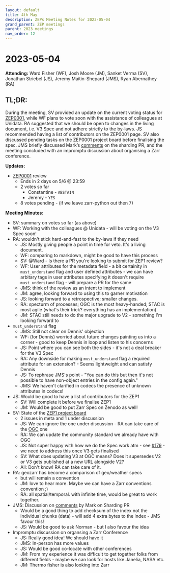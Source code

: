 ```yaml
---
layout: default
title: 4th May
description: ZEPs Meeting Notes for 2023-05-04
grand_parent: ZEP meetings
parent: 2023 meetings
nav_order: 12
---
```


# 2023-05-04

**Attending:** Ward Fisher (WF), Josh Moore (JM), Sanket Verma (SV), Jonathan Striebel (JS), Jeremy Maitin-Shepard (JMS), Ryan Abernathey (RA)

## TL;DR:

During the meeting, SV provided an update on the current voting status for [ZEP0001](https://github.com/zarr-developers/zarr-specs/issues/227), while WF plans to vote soon with the assistance of colleagues at Unidata. RA suggested that we should be open to changes in the living document, i.e. V3 Spec and not adhere strictly to the by-laws. JS recommended having a list of contributors on the ZEP0001 page. SV also discussed pending tasks on the ZEP0001 project board before finalising the spec. JMS briefly discussed Mark’s [comments](https://github.com/zarr-developers/zarr-specs/pull/152#issuecomment-1533335795) on the sharding PR, and the meeting concluded with an impromptu discussion about organising a Zarr conference.

**Updates:**

- [ZEP0001](https://github.com/zarr-developers/zarr-specs/issues/227) review
    - Ends in 2 days on 5/6 @ 23:59
    - 2 votes so far
        - Constantine - `ABSTAIN`
        - Jeremy - `YES`
    - 8 votes pending - (if we leave zarr-python out then 7)

**Meeting Minutes:**

- SV: summary on votes so far (as above)
- WF: Working with the colleagues @ Unidata - will be voting on the V3 Spec soon!
- RA: wouldn't stick hard-and-fast to the by-laws if they need
  - JS: Mostly giving people a point in time for veto. It's a living document.
  - WF: comparing to markdown, might be good to have this process
  - SV: @Ward - Is there a PR you're looking to submit for ZEP1 review?
  - WF: User attributes for the metadata field - a bit certainity in `must_understand` flag and user defined attributes - we can have arbitary tags in user attributes specifying it doesn't require `must_understand` flag - will prepare a PR for the same
  - JMS: think of the review as an intent to implement
  - JM: agree, looking forward to using this to garner motivation
  - JS: looking forward to a retrospective; smaller changes.
  - RA: specturm of processes; OGC is the most heavy-handed; STAC is most agile (what's their trick? everything has an implementation)
  - JM: STAC still needs to do the major upgrade to V2 - something I'm looking forward to
- `must_understand` flag
  - JMS: Still not clear on Dennis' objection
  - WF: (for Dennis) worried about future changes painting us into a corner - good to keep Dennis in loop and listen to his concerns
  - JS: Point where you can see both the sides - it's not a deal breaker for the V3 Spec
  - RA: Any downside for making `must_understand` flag a required attribute for an extension? - Seems lightweight and can satisfy Dennis
  - JS: To rephrase JMS's point - "You can do this but then it's not possible to have non-object entries in the config again."
  - JMS: We haven't clarified in codecs the presence of unknown attributes in codecs!
- JS: Would be good to have a list of contributors for the ZEP1
    - SV: Will complete it before we finalise ZEP1
    - JM: Would be good to put Zarr Spec on Zenodo as well!
- SV: State of the [ZEP1 project board](https://github.com/orgs/zarr-developers/projects/2/views/2)
    - 2 issues in meta and 1 under discussion
    - JS: We can ignore the one under discussion - RA can take care of the [OGC](https://github.com/zarr-developers/zarr-specs/issues/42) one
    - RA: We can update the community standard we already have with OGC
    - JS: Not super happy with how we do the Spec work atm - see [#179](https://github.com/zarr-developers/zarr-specs/issues/179) - we need to address this once V3 gets finalised
    - SV: What does updating V3 at OGC means? Does it supersedes V2 or V3 gets published at a new URL alongside V2?
    - All: Don't know! RA can take care of it.
- RA: geozarr has become a comparison of geo/weather specs
  - but will remain a convention
  - JM: love to hear more. Maybe we can have a Zarr conventions convention ;)
  - RA: all spatial/temporal. with infinite time, would be great to work together.
- JMS: Discussion on [comments](https://github.com/zarr-developers/zarr-specs/pull/152#issuecomment-1533335795) by Mark on Sharding PR
    - Would be a good thing to add checksum of the index not the individual chunks (data) - will add 4 extra bytes to the index - JMS favour this!
    - JS: Would be good to ask Norman - but I also favour the idea
- Impromptu discussion on organsing a Zarr Conference
    - JS: Really good idea! We should have it
    - JMS: In-person has more values
    - JS: Would be good co-locate with other conferences
    - JM: From my experience it was difficult to get together folks from different fields - maybe we can look for hosts like Janelia, NASA etc.
    - JM: Thermo fisher is also looking into Zarr

